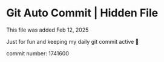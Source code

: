 # Git Auto Commit | Hidden File

This file was added Feb 12, 2025

Just for fun and keeping my daily git commit active 🤪

commit number: 1741600

